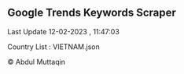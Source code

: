 

## Google Trends Keywords Scraper 
 
Last Update 12-02-2023 , 11:47:03

Country List :
VIETNAM.json



© Abdul Muttaqin 
